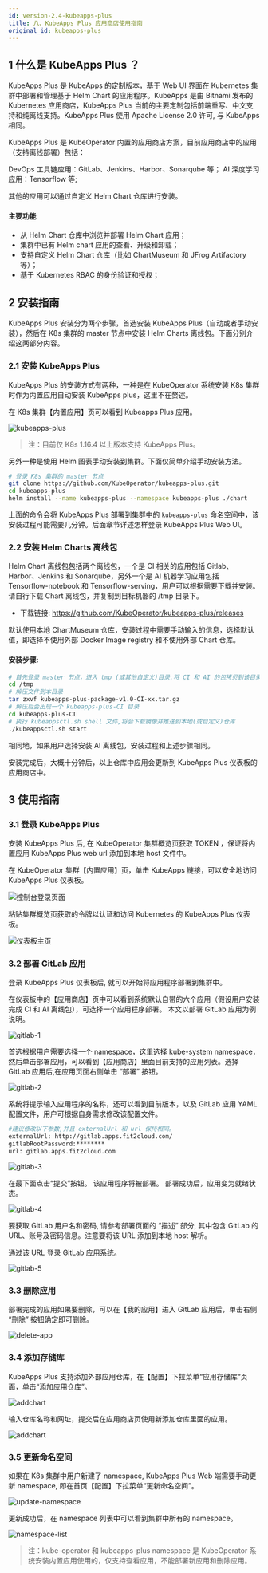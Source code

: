 ```yaml
---
id: version-2.4-kubeapps-plus
title: 八、KubeApps Plus 应用商店使用指南
original_id: kubeapps-plus
---
```


## 1 什么是 KubeApps Plus ？

KubeApps Plus 是 KubeApps 的定制版本，基于 Web UI 界面在 Kubernetes 集群中部署和管理基于 Helm Chart 的应用程序。KubeApps 是由 Bitnami 发布的 Kubernetes 应用商店，KubeApps Plus 当前的主要定制包括前端重写、中文支持和纯离线支持。KubeApps Plus 使用 Apache License 2.0 许可, 与 KubeApps 相同。

KubeApps Plus 是 KubeOperator 内置的应用商店方案，目前应用商店中的应用（支持离线部署）包括：

DevOps 工具链应用：GitLab、Jenkins、Harbor、Sonarqube 等；
AI 深度学习应用：Tensorflow 等;
       
其他的应用可以通过自定义 Helm Chart 仓库进行安装。

#### 主要功能

- 从 Helm Chart 仓库中浏览并部署 Helm Chart 应用；
- 集群中已有 Helm chart 应用的查看、升级和卸载；
- 支持自定义 Helm Chart 仓库（比如 ChartMuseum 和 JFrog Artifactory 等）；
- 基于 Kubernetes RBAC 的身份验证和授权；

## 2 安装指南

KubeApps Plus 安装分为两个步骤，首选安装 KubeApps Plus（自动或者手动安装），然后在 K8s 集群的 master 节点中安装 Helm Charts 离线包。下面分别介绍这两部分内容。

### 2.1 安装 KubeApps Plus

KubeApps Plus 的安装方式有两种，一种是在 KubeOperator 系统安装 K8s 集群时作为内置应用自动安装 KubeApps plus，这里不在赘述。

在 K8s 集群【内置应用】页可以看到 Kubeapps Plus 应用。

![kubeapps-plus](../../../img-2.4/screenshot-8.png)

> 注：目前仅 K8s 1.16.4 以上版本支持 KubeApps Plus。

另外一种是使用 Helm 图表手动安装到集群。下面仅简单介绍手动安装方法。

```bash 
# 登录 K8s 集群的 master 节点
git clone https://github.com/KubeOperator/kubeapps-plus.git
cd kubeapps-plus
helm install --name kubeapps-plus --namespace kubeapps-plus ./chart
```

上面的命令会将 KubeApps Plus 部署到集群中的 `kubeapps-plus` 命名空间中，该安装过程可能需要几分钟。后面章节详述怎样登录 KubeApps Plus Web UI。 

### 2.2 安装 Helm Charts 离线包

Helm Chart 离线包包括两个离线包，一个是 CI 相关的应用包括 Gitlab、Harbor、Jenkins 和 Sonarqube，另外一个是 AI 机器学习应用包括 Tensorflow-notebook 和 Tensorflow-serving，用户可以根据需要下载并安装。
请自行下载 Chart 离线包，并复制到目标机器的 /tmp 目录下。

- 下载链接: https://github.com/KubeOperator/kubeapps-plus/releases

默认使用本地 ChartMuseum 仓库，安装过程中需要手动输入的信息，选择默认值，即选择不使用外部 Docker Image registry 和不使用外部 Chart 仓库。

#### 安装步骤:

```bash
# 首先登录 master 节点，进入 tmp (或其他自定义)目录,将 CI 和 AI 的包拷贝到该目录中。
cd /tmp
# 解压文件到本目录
tar zxvf kubeapps-plus-package-v1.0-CI-xx.tar.gz
# 解压后会出现一个 kubeapps-plus-CI 目录
cd kubeapps-plus-CI
# 执行 kubeappsctl.sh shell 文件,将会下载镜像并推送到本地(或自定义)仓库
./kubeappsctl.sh start
```
相同地，如果用户选择安装 AI 离线包，安装过程和上述步骤相同。

安装完成后，大概十分钟后，以上仓库中应用会更新到 KubeApps Plus 仪表板的应用商店中。

## 3 使用指南

### 3.1 登录 KubeApps Plus 

安装 KubeApps Plus 后, 在 KubeOperator 集群概览页获取 TOKEN ，保证将内置应用 KubeApps Plus web url 添加到本地 host 文件中。

 在 KubeOperator 集群【内置应用】页，单击 KubeApps 链接，可以安全地访问 KubeApps Plus 仪表板。

![控制台登录页面](../../../img-kubeapps-plus/dashboard-login.jpeg)

粘贴集群概览页获取的令牌以认证和访问 Kubernetes 的 KubeApps Plus 仪表板。

![仪表板主页](../../../img-kubeapps-plus/dashboard.png)

 ### 3.2 部署 GitLab 应用

登录 KubeApps Plus 仪表板后, 就可以开始将应用程序部署到集群中。

在仪表板中的【应用商店】页中可以看到系统默认自带的六个应用（假设用户安装完成 CI 和 AI 离线包），可选择一个应用程序部署。 本文以部署 GitLab 应用为例说明。

![gitlab-1](../../../img-kubeapps-plus/gitlab-apps.png)

首选根据用户需要选择一个 namespace，这里选择 kube-system namespace，然后单击部署应用，可以看到【应用商店】里面目前支持的应用列表。选择 GitLab 应用后,在应用页面右侧单击 “部署” 按钮。

![gitlab-2](../../../img-kubeapps-plus/gitlab-deploy.png)

系统将提示输入应用程序的名称，还可以看到目前版本，以及 GitLab 应用 YAML 配置文件，用户可根据自身需求修改该配置文件。

```bash
#建议修改以下参数,并且 externalUrl 和 url 保持相同。
externalUrl: http://gitlab.apps.fit2cloud.com/
gitlabRootPassword:********
url: gitlab.apps.fit2cloud.com
```

![gitlab-3](../../../img-kubeapps-plus/gitlab-config.png)

在最下面点击“提交”按钮。 该应用程序将被部署。 部署成功后，应用变为就绪状态。

![gitlab-4](../../../img-kubeapps-plus/gitlab-submmit.png)

要获取 GitLab 用户名和密码, 请参考部署页面的 “描述” 部分, 其中包含 GitLab 的 URL、账号及密码信息。注意要将该 URL 添加到本地 host 解析。

通过该 URL 登录 GitLab 应用系统。 

![gitlab-5](../../../img-kubeapps-plus/gitlab-dashboard.png)

### 3.3 删除应用

部署完成的应用如果要删除，可以在【我的应用】进入 GitLab 应用后，单击右侧 “删除” 按钮确定即可删除。

![delete-app](../../../img-kubeapps-plus/gitlab-delete.png)

### 3.4 添加存储库

KubeApps Plus 支持添加外部应用仓库，在【配置】下拉菜单“应用存储库“页面，单击“添加应用仓库”。

![addchart](../../../img-kubeapps-plus/add-chart.png)

输入仓库名称和网址，提交后在应用商店页使用新添加仓库里面的应用。

![addchart](../../../img-kubeapps-plus/chart-infor.png)

### 3.5 更新命名空间

如果在 K8s 集群中用户新建了 namespace, KubeApps Plus Web 端需要手动更新 namespace, 即在首页【配置】下拉菜单“更新命名空间”。

![update-namespace](../../../img-kubeapps-plus/update-namespace.png)

更新成功后，在 namespace 列表中可以看到集群中所有的 namespace。

![namespace-list](../../../img-kubeapps-plus/namespace-list.png )

> 注：kube-operator 和 kubeapps-plus namespace 是 KubeOperator 系统安装内置应用使用的，仅支持查看应用，不能部署新应用和删除应用。



